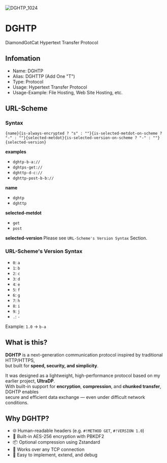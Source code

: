 
![DGHTP_1024](https://github.com/user-attachments/assets/9a99ea6d-e389-46d0-a492-6f661cf5de6a)

# DGHTP  
DiamondGotCat Hypertext Transfer Protocol

## Infomation
- Name: DGHTP
- Alias: DGHTTP (Add One "T")
- Type: Protocol
- Usage: Hypertext Transfer Protocol
- Usage-Example: File Hosting, Web Site Hosting, etc.


## URL-Scheme

### Syntax
`{name}{is-always-encrypted ? "s" : ""}{is-selected-metdot-on-scheme ? "-" : ""}{selected-metdot}{is-selected-version-on-scheme ? "-" : ""}{selected-version}`

**examples**
- `dghtp-b-a://`
- `dghtps-get://`
- `dghttp-d-c://`
- `dghttp-post-b-b://`

**name**
- `dghtp`
- `dghttp`

**selected-metdot**
- `get`
- `post`

**selected-version**
Please see `URL-Scheme's Version Syntax` Section.

### URL-Scheme's Version Syntax
- `0`: `a`
- `1`: `b`
- `2`: `c`
- `3`: `d`
- `4`: `e`
- `5`: `f`
- `6`: `g`
- `7`: `h`
- `8`: `i`
- `9`: `j`
- `.`: `-`

Example: `1.0` -> `b-a`

## What is this?

**DGHTP** is a next-generation communication protocol inspired by traditional HTTP/HTTPS,  
but built for **speed, security, and simplicity**.

It was designed as a lightweight, high-performance protocol based on my earlier project, **UltraDP**.  
With built-in support for **encryption**, **compression**, and **chunked transfer**, DGHTP enables  
secure and efficient data exchange — even under difficult network conditions.

## Why DGHTP?

- 🌐 Human-readable headers (e.g. `#!METHOD GET`, `#!VERSION 1.0`)
- 🔐 Built-in AES-256 encryption with PBKDF2
- 📦 Optional compression using Zstandard
- 📡 Works over any TCP connection
- 🧰 Easy to implement, extend, and debug
